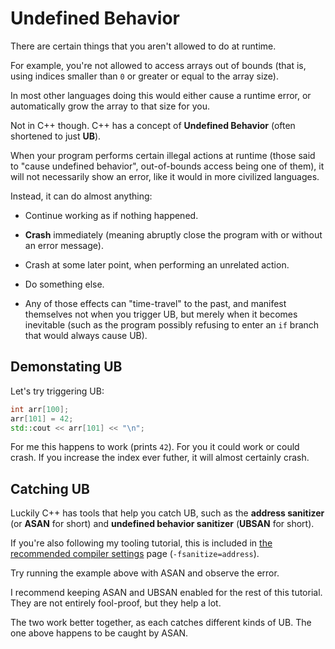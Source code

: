 # Undefined Behavior

There are certain things that you aren't allowed to do at runtime.

For example, you're not allowed to access arrays out of bounds (that is, using indices smaller than `0` or greater or equal to the array size).

In most other languages doing this would either cause a runtime error, or automatically grow the array to that size for you.

Not in C++ though. C++ has a concept of **Undefined Behavior** (often shortened to just **UB**).

When your program performs certain illegal actions at runtime (those said to "cause undefined behavior", out-of-bounds access being one of them), it will not necessarily show an error, like it would in more civilized languages.

Instead, it can do almost anything:

* Continue working as if nothing happened.

* **Crash** immediately (meaning abruptly close the program with or without an error message).

* Crash at some later point, when performing an unrelated action.

* Do something else.

* Any of those effects can "time-travel" to the past, and manifest themselves not when you trigger UB, but merely when it becomes inevitable (such as the program possibly refusing to enter an `if` branch that would always cause UB).

## Demonstating UB

Let's try triggering UB:
```cpp
int arr[100];
arr[101] = 42;
std::cout << arr[101] << "\n";
```
For me this happens to work (prints `42`). For you it could work or could crash. If you increase the index ever futher, it will almost certainly crash.

## Catching UB

Luckily C++ has tools that help you catch UB, such as the **address sanitizer** (or **ASAN** for short) and **undefined behavior sanitizer** (**UBSAN** for short).

If you're also following my tooling tutorial, this is included in [the recommended compiler settings](/tooling/articles/recommended_compiler_flags.md) page (`-fsanitize=address`).

Try running the example above with ASAN and observe the error.

I recommend keeping ASAN and UBSAN enabled for the rest of this tutorial. They are not entirely fool-proof, but they help a lot.

The two work better together, as each catches different kinds of UB. The one above happens to be caught by ASAN.
